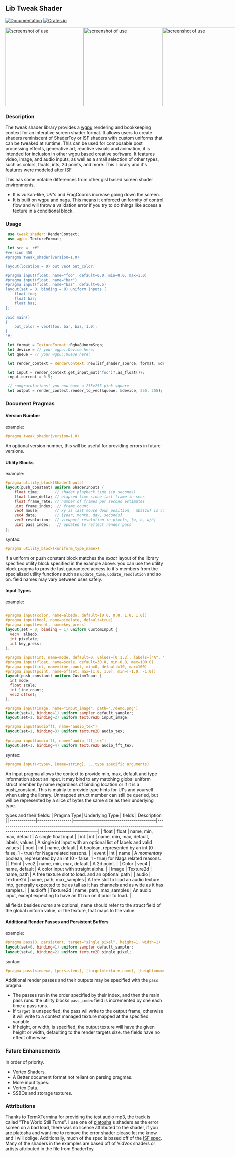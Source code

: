 
## Lib Tweak Shader

[![Documentation](https://docs.rs/tweak_shader/badge.svg)](https://docs.rs/tweak_shader)
[![Crates.io](https://img.shields.io/crates/v/tweak_shader.svg)](https://crates.io/crates/tweak_shader)

 <div style="display: flex; flex-direction: row; justify-content: space-between;">
  <img width=250; src="media/sc1.png" alt="screenshot of use" style="flex: 1; max-width: 100%; height: auto;">
  <img width=250; src="media/sc2.png" alt="screenshot of use" style="flex: 1; max-width: 100%; height: auto;">
  <img width=250; src="media/sc3.png" alt="screenshot of use" style="flex: 1; max-width: 100%; height: auto;">
</div>

### Description

The tweak shader library provides a [wgpu](https://github.com/gfx-rs/wgpu) rendering and bookkeeping context for an interative screen shader format.
It allows users to create shaders reminiscent of ShaderToy or ISF shaders with custom uniforms that can be tweaked at runtime. This can be used for 
composable post processing effects, generative art, reactive visuals and animation, it is intended for inclusion in other wgpu based creative software.
It features video, image, and audio inputs, as well as a small selection of other types, such as colors, floats, ints, 2d points, and more.
This Library and it's features were modeled after [ISF](https://github.com/mrRay/ISF_Spec)

This has some notable differences from other glsl based screen shader environments. 
* It is vulkan-like, UV's and FragCoords increase going down the screen.
* It is built on wgpu and naga. This means it enforced uniformity of control flow and will throw a validation error if you try to do things
like access a texture in a conditional block.

### Usage

```Rust 
 use tweak_shader::RenderContext;
 use wgpu::TextureFormat;

 let src =  r#"
#version 450
#pragma tweak_shader(version=1.0)

layout(location = 0) out vec4 out_color;

#pragma input(float, name="foo", default=0.0, min=0.0, max=1.0)
#pragma input(float, name="bar")
#pragma input(float, name="baz", default=0.5)
layout(set = 0, binding = 0) uniform Inputs {
    float foo;
    float bar;
    float baz;
};

void main()
{
    out_color = vec4(foo, bar, baz, 1.0);
}
"#;

 let format = TextureFormat::Rgba8UnormSrgb;
 let device = // your wgpu::Device here;
 let queue = // your wgpu::Queue here;

 let render_context = RenderContext::new(isf_shader_source, format, &device, &queue).unwrap();

 let input = render_context.get_input_mut("foo")?.as_float()?;
 input.current = 0.5;

 // congratulations! you now have a 255x255 pink square.
 let output = render_context.render_to_vec(&queue, &device, 255, 255);

```

### Document Pragmas

#### Version Number
example:
```glsl
#pragma tweak_shader(version=1.0)
```
An optional version number, this will be useful for providing errors in future versions.

#### Utility Blocks

example:

```glsl
#pragma utility_block(ShaderInputs)
layout(push_constant) uniform ShaderInputs {
    float time;       // shader playback time (in seconds)
    float time_delta; // elapsed time since last frame in secs
    float frame_rate; // number of frames per second estimates
    uint frame_index;  // frame count
    vec4 mouse;       // xy is last mouse down position,  abs(zw) is current mouse, sign(z) > 0.0 is mouse_down, sign(w) > 0.0 is click_down event
    vec4 date;        // [year, month, day, seconds]
    vec3 resolution;  // viewport resolution in pixels, [w, h, w/h]
    uint pass_index;   // updated to reflect render pass
};

```
syntax:
```glsl
#pragma utility_block(<uniform_type_name>)
```

If a uniform or push constant block matches the *exact* layout of the library specified utility block specified in the example above. you can use the utility block pragma to provide fast gauranteed access to it's members from the specialized utility functions such as `update_time`, `update_resolution` and so on. field names may vary between uses safely. 

#### Input Types

example:
```glsl

#pragma input(color, name=albedo, default=[0.0, 0.0, 1.0, 1.0])
#pragma input(bool, name=pixelate, default=true)
#pragma input(event, name=key_press)
layout(set = 0, binding = 1) uniform CustomInput {
  vec4  albedo;
  int pixelate;
  int key_press;
};

#pragma input(int, name=mode, default=0, values=[0,1,2], labels=["A", "B", "C"])
#pragma input(float, name=scale, default=30.0, min-0.0, max=100.0)
#pragma input(int, name=line_count, min=0, default=10, max=100)
#pragma input(point, name=offset, max=[1.0, 1.0], min=[-1.0, -1.0])
layout(push_constant) uniform CustomInput {
  int mode;
  float scale;
  int line_count;
  vec2 offset;
};

#pragma input(image, name="input_image", path="./demo.png")
layout(set=1, binding=1) uniform sampler default_sampler;
layout(set=1, binding=2) uniform texture2D input_image;

#pragma input(audiofft, name="audio_tex")
layout(set=1, binding=3) uniform texture2D audio_tex;

#pragma input(audiofft, name="audio_fft_tex")
layout(set=1, binding=4) uniform texture2D audio_fft_tex;

```

syntax:
```glsl
#pragma input(<type>, [name=string], ...type specific arguments)
```
An input pragma allows the context to provide min, max, default and type information about an input. it may bind to any matching global uniform struct member by name regardless of binding location or if it is a push_constant. This is mainly to provide type hints for UI's and yourself when using the library. Unmapped struct member can still be queried, but will  be represented by a slice of bytes the same size as their underlying type.

types and their fields:
| Pragma Type| Underlying Type | fields                                  | Description                                                                                                                   |
|-------------|-----------------|-----------------------------------------|-------------------------------------------------------------------------------------------------------------------------------|
| float       | float           | name, min, max, default                 | A single float input                                                                                                          |
| int         | int             | name, min, max, default, labels, values | A single int input with an optional list of labels and valid values                                                           |
| bool        | int             | name, default                           | A boolean, represented by an int (0 - false, 1 - true) for Naga related reasons.                                              |
| event       | int             | name                                    | A *momentary* boolean, represented by an int (0 - false, 1 - true) for Naga related reasons.                                  |
| Point       | vec2            | name, min, max, default                 | A 2d point.                                                                                                                   |
| Color       | vec4            | name, default                           | A color input with straight alpha.                                                                                            |
| Image       | Texture2d       | name, path                              | A free texture slot to load. and an optional path                                                                             |
| audio       | Texture2d       | name, path, max_samples                 | A free slot to load an audio texture into, generally expected to be as tall as it has channels and as wide as it has samples. |
| audiofft    | Texture2d       | name, path, max_samples                 | An audio input, except expecting to have an fft run on it prior to load.                                                      |

all fields besides *name* are optional, name should refer to the struct field of the global uniform value, or the texture, that maps to the value.

#### Additional Render Passes and Persistent Buffers

example:
```glsl
#pragma pass(0, persistent, target="single_pixel", height=1, width=1)
layout(set=0, binding=1) uniform sampler default_sampler;
layout(set=0, binding=2) uniform texture2D single_pixel;
```

syntax:
```glsl
#pragma pass(<index>, [persistent], [target=texture_name], [height=number], [width=number])
```

Additional render passes and their outputs may be specified with the `pass` pragma. 
* The passes run in the order specified by their index, and then the main pass runs. the utility blocks `pass_index` field
is incremented by one each time a pass runs.
* If `target` is unspecified, the pass wil write to the output frame, otherwise it will write to a context managed texture mapped
at the specified variable.
* If height, or width, is specified, the output texture will have the given height or width, defaulting to the render targets size. 
the fields have no effect otherwise.

### Future Enhancements
In order of priority.

- Vertex Shaders.
- A Better document format not reliant on parsing pragmas.
- More input types.
- Vertex Data.
- SSBOs and storage textures.

### Attributions

Thanks to TermXTermina for providing the test audio mp3, the track is called "The World Still Turns". I use one of [platosha](https://www.shadertoy.com/user/platosha)'s shaders as the error screen on a bad load, there was no license attributed to the shader, if you are platosha and want me to remove the error shader please let me know and I will oblige. Additionally, much of the spec is based off of the [ISF spec](https://github.com/mrRay/ISF_Spec). Many of the shaders in the examples are based off of VidVox shaders or artists attributed in the file from ShaderToy.
